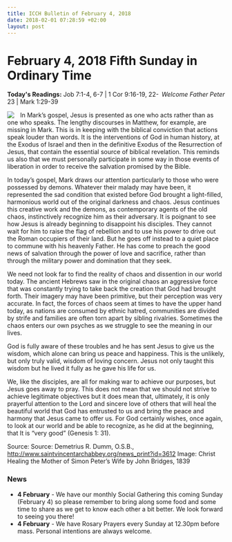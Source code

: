```yaml
---
title: ICCH Bulletin of February 4, 2018
date: 2018-02-01 07:28:59 +02:00
layout: post
---
```


# February 4, 2018 Fifth Sunday in Ordinary Time
<span style="float: right"><em>Welcome Father Peter</em></span>
**Today's Readings:** Job 7:1-4, 6-7 | 1 Cor 9:16-19, 22-23 | Mark 1:29-39


<img style="float: left; margin-right: 1em;" src="https://upload.wikimedia.org/wikipedia/commons/3/3e/Christ_Healing_the_Mother_of_Simon_Peter%E2%80%99s_Wife_by_John_Bridges.jpg">

In Mark’s gospel, Jesus is presented as one who acts rather than as one who speaks. The lengthy discourses in Matthew, for example, are missing in Mark. This is in keeping with the biblical conviction that actions speak louder than words. It is the interventions of God in human history, at the Exodus of Israel and then in the definitive Exodus of the Resurrection of Jesus, that contain the essential source of biblical revelation. This reminds us also that we must personally participate in some way in those events of liberation in order to receive the salvation promised by the Bible.

In today’s gospel, Mark draws our attention particularly to those who were possessed by demons. Whatever their malady may have been, it represented the sad condition that existed before God brought a light-filled, harmonious world out of the original darkness and chaos. Jesus continues this creative work and the demons, as contemporary agents of the old chaos, instinctively recognize him as their adversary. 
It is poignant to see how Jesus is already beginning to disappoint his disciples. They cannot wait for him to raise the flag of rebellion and to use his power to drive out the Roman occupiers of their land. But he goes off instead to a quiet place to commune with his heavenly Father. He has come to preach the good news of salvation through the power of love and sacrifice, rather than through the military power and domination that they seek.

We need not look far to find the reality of chaos and dissention in our world today. The ancient Hebrews saw in the original chaos an aggressive force that was constantly trying to take back the creation that God had brought forth. Their imagery may have been primitive, but their perception was very accurate. In fact, the forces of chaos seem at times to have the upper hand today, as nations are consumed by ethnic hatred, communities are divided by strife and families are often torn apart by sibling rivalries. Sometimes the chaos enters our own psyches as we struggle to see the meaning in our lives.

God is fully aware of these troubles and he has sent Jesus to give us the wisdom, which alone can bring us peace and happiness. This is the unlikely, but only truly valid, wisdom of loving concern. Jesus not only taught this wisdom but he lived it fully as he gave his life for us.

We, like the disciples, are all for making war to achieve our purposes, but Jesus goes away to pray. This does not mean that we should not strive to achieve legitimate objectives but it does mean that, ultimately, it is only prayerful attention to the Lord and sincere love of others that will heal the beautiful world that God has entrusted to us and bring the peace and harmony that Jesus came to offer us. For God certainly wishes, once again, to look at our world and be able to recognize, as he did at the beginning, that It is “very good” (Genesis 1: 31).

Source: Source: Demetrius R. Dumm, O.S.B., http://www.saintvincentarchabbey.org/news_print?id=3612
Image: Christ Healing the Mother of Simon Peter’s Wife by John Bridges, 1839

### News 

* **4 February** - We have our monthly Social Gathering this coming Sunday (February 4) so please remember to bring along some food and some time to share as we get to know each other a bit better. We look forward to seeing you there!
* **4 February** - We have Rosary Prayers every Sunday at 12.30pm before mass. Personal intentions are always welcome.
